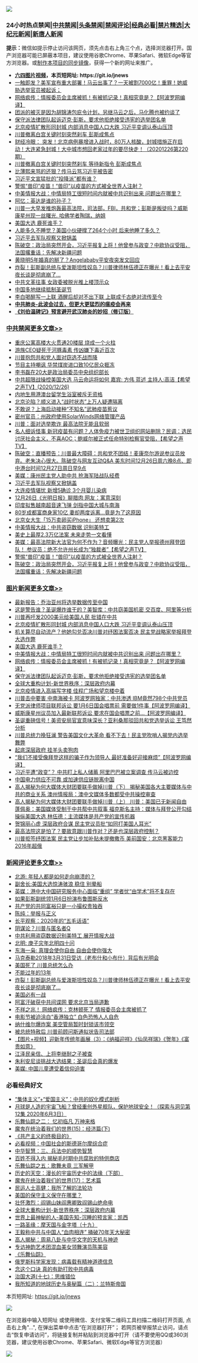 ![](https://raw.githubusercontent.com/fqnews/bnews/master/64photo/fqnews-qr.jpg)

<div id="tt">
<h3>24小时热点禁闻|<a href="#%E4%B8%AD%E5%85%B1%E7%A6%81%E9%97%BB%E6%9B%B4%E5%A4%9A%E6%96%87%E7%AB%A0">中共禁闻</a>|<a href="#%E5%9B%BE%E7%89%87%E6%96%B0%E9%97%BB%E6%9B%B4%E5%A4%9A%E6%96%87%E7%AB%A0">头条禁闻</a>|<a href="#%E6%96%B0%E9%97%BB%E8%AF%84%E8%AE%BA%E6%9B%B4%E5%A4%9A%E6%96%87%E7%AB%A0">禁闻评论|<a href="#%E5%BF%85%E7%9C%8B%E7%BB%8F%E5%85%B8%E5%A5%BD%E6%96%87">经典必看|<a href="/video.md#%E7%A6%81%E7%89%87%E7%B2%BE%E9%80%89">禁片精选</a>|<a href="https://github.com/fqnews/djy/blob/master/gb/nf1351518.md#1">大纪元新闻</a>|<a href="https://github.com/fqnews/ntdtv/blob/master/gb/prog204.md#1">新唐人新闻</a></h3>
<div><b>提示：</b>微信如提示停止访问该网页，须先点击右上角三个点，选择浏览器打开。国产浏览器可能已屏蔽本项目，建议使用谷歌Chrome、苹果Safari、微软Edge等官方浏览器。或<a href="https://github.com/fqnews/bnews/blob/master/%E5%88%B6%E4%BD%9Cgit%E7%A6%81%E9%97%BB%E9%95%9C%E5%83%8F.md">制作本项目的同步镜像</a>，获得一个新的网址来推广。</div>
<ul>
<li><b><a href="http://d1.bdrive.tk/64.mp4" target="_blank">六四图片视频</a>，本页短网址: https://git.io/jnews</b></li>
<li><a href="/cbnews/20201226/1455284.md">一触即发？美军宣布重大部署！马云出事了？一天被割7000亿！重罪！她威胁选举官员被起诉；</a></li>
<li><a href="/topimagenews/20201226/1455399.md">网络疯传：情报委员会主席被抓！有被抓记录！真相究竟是？【阿波罗网编译】</a></li>
<li><a href="/bannedvideo/20201226/1455357.md">团派的被灭是因为胡锦涛包庇令计划，另继马云之后，马化腾也被约谈了</a></li>
<li><a href="/comments/20201226/1455363.md">保守派法律团队起诉迈克·彭斯，要求他拒绝接受违宪的选举团名单</a></li>
<li><a href="/topimagenews/20201227/1455617.md">北京疫情扩散形同封城 内部消息中国人口大跌 习近平变调认泰山压顶</a></li>
<li><a href="/cnnews/20201226/1455462.md">川普撤离白宫关键时刻突然刹车 彭斯成焦点</a></li>
<li><a href="/bannedvideo/20201226/1455421.md">财经冷眼： 突发！北京病例暴增进入战时，80万人核酸，封城措施正在启动！大连紧急封城！大中城市想回老家过年的要尽快走！（20201226第220期）</a></li>
<li><a href="/comments/20201226/1455288.md">川普撤离白宫关键时刻突然刹车 等待新指令 彭斯成焦点</a></li>
<li><a href="/comments/20201227/1455653.md">比薄熙来骂的还狠？传马云骂习近平被告密</a></li>
<li><a href="/cnnews/20201226/1455445.md">习近平文宣猛批的“投降派”都有谁？</a></li>
<li><a href="/comments/20201226/1455388.md">警惕“兽印”疫苗！“兽印”以疫苗的方式被全世界人注射？</a></li>
<li><a href="/topimagenews/20201226/1455400.md">中美情报大战：中情局特工很短时间内就被中共识别出来 问题出在哪里？</a></li>
<li><a href="/cnnews/20201226/1455435.md">阿忆：英达是谁的孙子？</a></li>
<li><a href="/bannedvideo/20201227/1455618.md">川普一大早发推炮轰最高法院，司法部，FBI，共和党；彭斯是叛徒吗？威斯康星州现一丝曙光. 哈佛学者陶瑞，纳姐</a></li>
<li><a href="/topimagenews/20201226/1455443.md">美国大选 鹿死谁手？</a></li>
<li><a href="/health/20201226/1455251.md">人能多久不睡觉？美国小伙硬撑了264个小时 后来他睡了多久？</a></li>
<li><a href="/cbnews/20201227/1455634.md">习近平去军队视察又掀锅盖</a></li>
<li><a href="/cbnews/20201226/1455474.md">陈破空：政治局突然开会，习近平报复上将！他曾参与政变？中欧协议受阻，法国撂重话：先解决新疆问题</a></li>
<li><a href="/yule/20201226/1455237.md">黄晓明5年婚真的掰了？Angelababy平安夜突发文回应</a></li>
<li><a href="/comments/20201227/1455585.md">炸裂！彭斯副总统与爱泼斯坦性奴岛？川普律师林伍德正在曝光！看上去平安夜长谈是彻底崩了…</a></li>
<li><a href="/renquan/xgmyd/20201226/1455472.md">中共文革往事 女政委被脱光推上楼顶示众</a></li>
<li><a href="/renquan/20201226/1455340.md">中国多地继续抵制圣诞节</a></li>
<li><a href="/lifebaike/20201226/1455427.md">李白喝醉写一上联 酒醒后却对不出下联 上联成千古绝对流传至今</a></li>
<li><b><a href="/comments/20200211/1275071.md" target="_blank">中共肺炎-此波会过去，但更大更猛烈的瘟疫会再来</a></b></li>
<li><b><a href="/comments/20200207/1272816.md" target="_blank">《刘伯温碑记》预言避开武汉肺炎的妙招（修订版）</a></b></li>
</ul>
</div>

<div class="catlist">
<h3><a href="/cbnews/" target="_blank">中共禁闻</a><span><a href="/cbnews/" target="_blank" rel="nofollow">更多文章>></a></span></h3>
<ul>
<li><a href="/cbnews/20201227/1455775.md" target="_blank">重庆公寓高楼大火贯通20楼层 烧成一个火柱</a></li>
<li><a href="/cbnews/20201227/1455774.md" target="_blank">游族CEO疑死于河豚毒素 传凶嫌下毒近百次</a></li>
<li><a href="/cbnews/20201227/1455772.md" target="_blank">川普抱怨共和党人面对窃选不战而降</a></li>
<li><a href="/cbnews/20201227/1455759.md" target="_blank">节目主持嘲讽 华禁煤炭进口致10亿民众捱冻</a></li>
<li><a href="/cbnews/20201227/1455758.md" target="_blank">李书磊在20大是政治局委员中央组织部长</a></li>
<li><a href="/cbnews/20201227/1455751.md" target="_blank">中共超限战操控美国大选   马云命运将如何  嘉宾: 方伟 蓝述 主持人:高洁【希望之声TV】(2020/12/26)</a></li>
<li><a href="/cbnews/20201227/1455737.md" target="_blank">内地生用港澳台留学生浴室被斥无资格</a></li>
<li><a href="/cbnews/20201227/1455736.md" target="_blank">北京沦陷？顺义进入“战时状态”上万人疑遭隔离</a></li>
<li><a href="/cbnews/20201227/1455735.md" target="_blank">不敢说？上海启动接种“不知名”武肺疫苗惹议</a></li>
<li><a href="/cbnews/20201227/1455692.md" target="_blank">密州官员：州政府使用SolarWinds网络管理产品</a></li>
<li><a href="/cbnews/20201227/1455691.md" target="_blank">川普：面对选举欺诈 最高法院无能且软弱</a></li>
<li><a href="/cbnews/20201227/1455678.md" target="_blank">名人细诉怪事 新冠疫苗有问题？人体免疫力被世卫组织网站删除？民调：选民讨厌社会主义，不喜AOC；鲍威尔被正式任命特别检察官受阻，【希望之声TV】</a></li>
<li><a href="/cbnews/20201227/1455645.md" target="_blank">陈破空：直播预告：川普最大障碍：共和党不团结！麦康奈尔游说参议员放弃。老朱决心很大。陈破空与网友互动Q&amp;A 美东时间12月26日周六晚8点、即中港台时间12月27日周日早9点</a></li>
<li><a href="/cbnews/20201227/1455635.md" target="_blank">美媒：康州民主党人助中共 抢海军陆战队经费</a></li>
<li><a href="/cbnews/20201227/1455634.md" target="_blank">习近平去军队视察又掀锅盖</a></li>
<li><a href="/cbnews/20201227/1455633.md" target="_blank">大连疫情堪忧 新增5确诊 3个月婴儿染病</a></li>
<li><a href="/cbnews/20201227/1455632.md" target="_blank">12月26日《光明日报》聊腊肉 网友：寓意深刻</a></li>
<li><a href="/cbnews/20201227/1455624.md" target="_blank">印度拟售越南超音速飞弹 剑指中国大城与南海</a></li>
<li><a href="/cbnews/20201227/1455623.md" target="_blank">80岁成都富商身家10亿 妻却两度诉离…竟是为了这原因</a></li>
<li><a href="/cbnews/20201227/1455622.md" target="_blank">北京女大生「15万卖卵买iPhone」 还想卖第2次</a></li>
<li><a href="/cbnews/20201226/1455560.md" target="_blank">中美情报大战：中共盗窃数据 识别美特工</a></li>
<li><a href="/cbnews/20201226/1455509.md" target="_blank">美史上最厚2.3万亿法案 未来走势一文看懂</a></li>
<li><a href="/cbnews/20201226/1455495.md" target="_blank">美媒：最高法院新大法官为何不作为？音频曝光：民主党人举报德州拜登团队！ 参议员：绝不允许州长成为“独裁者”【希望之声TV】</a></li>
<li><a href="/comments/20201226/1455388.md" target="_blank">警惕“兽印”疫苗！“兽印”以疫苗的方式被全世界人注射？</a></li>
<li><a href="/cbnews/20201226/1455474.md" target="_blank">陈破空：政治局突然开会，习近平报复上将！他曾参与政变？中欧协议受阻，法国撂重话：先解决新疆问题</a></li>

</ul>
</div>
<div class="catlist">
<h3><a href="/topimagenews/" target="_blank">图片新闻</a><span><a href="/topimagenews/" target="_blank" rel="nofollow">更多文章>></a></span></h3>
<ul>
<li><a href="/topimagenews/20201227/1455720.md" target="_blank">最新报告：乔治亚州将选举数据传至中国</a></li>
<li><a href="/topimagenews/20201227/1455669.md" target="_blank">这是警告谁？圣诞爆炸谁干的？美智库：中共窃美国机密 交百度、阿里等分析</a></li>
<li><a href="/topimagenews/20201227/1455621.md" target="_blank">川普再吁发2000美元给美国人民 批错在中共</a></li>
<li><a href="/topimagenews/20201227/1455617.md" target="_blank">北京疫情扩散形同封城 内部消息中国人口大跌 习近平变调认泰山压顶</a></li>
<li><a href="/topimagenews/20201227/1455607.md" target="_blank">机关算尽自动流产？他她勾兑否决川普对纾困法案否决 民主党战略家举报拜登大选作弊</a></li>
<li><a href="/topimagenews/20201226/1455443.md" target="_blank">美国大选 鹿死谁手？</a></li>
<li><a href="/topimagenews/20201226/1455400.md" target="_blank">中美情报大战：中情局特工很短时间内就被中共识别出来 问题出在哪里？</a></li>
<li><a href="/topimagenews/20201226/1455399.md" target="_blank">网络疯传：情报委员会主席被抓！有被抓记录！真相究竟是？【阿波罗网编译】</a></li>
<li><a href="/comments/20201226/1455363.md" target="_blank">保守派法律团队起诉迈克·彭斯，要求他拒绝接受违宪的选举团名单</a></li>
<li><a href="/comments/20201226/1455351.md" target="_blank">全球大重构计划-新世界秩序：深层政府内幕</a></li>
<li><a href="/topimagenews/20201226/1455110.md" target="_blank">北京疫情进入高端写字楼 佳程广场和望京楼中着</a></li>
<li><a href="/topimagenews/20201226/1455090.md" target="_blank">川普击中要害 中南海被卡 阿波罗网独家：中共渗透 IBM竟然798个中共党员</a></li>
<li><a href="/topimagenews/20201226/1455038.md" target="_blank">无党派律师项目联邦诉讼 要1月6日国会唱票前 需要做1件事【阿波罗网编译】</a></li>
<li><a href="/topimagenews/20201226/1455006.md" target="_blank">威斯康星州议员加入最新联邦诉讼 要求在国会唱票之前…【阿波罗网编译】</a></li>
<li><a href="/topimagenews/20201225/1454985.md" target="_blank">圣诞重磅信号！美资安局官宣意味深长？亚利桑那驳回共和党选举诉讼 王笃然分析</a></li>
<li><a href="/topimagenews/20201225/1454916.md" target="_blank">川普总统力挽狂澜 警告美国文化大革命 看不下去！民主党吹哨人揭党内选举舞弊</a></li>
<li><a href="/topimagenews/20201225/1454859.md" target="_blank">起底深层政府 挂羊头卖狗肉</a></li>
<li><a href="/topimagenews/20201225/1454796.md" target="_blank">“我们不接受像拜登这样的骗子作为领导人 最好准备好迎接麻烦”【阿波罗网编译】</a></li>
<li><a href="/topimagenews/20201225/1454521.md" target="_blank">习近平遭“政变”？ 中共盯上私人储蓄 阿里巴巴被立案调查 传马云被边控</a></li>
<li><a href="/topimagenews/20201225/1454486.md" target="_blank">中国电力供应不可靠 或加速供应链脱离中国</a></li>
<li><a href="/comments/20201225/1454455.md" target="_blank">高人揭秘为何大媒体大财团要联手做掉川普（下） 揭秘美国各大主要媒体与中共的商业关系 澳州情报局：澳中文媒体多数都受中共操控审查</a></li>
<li><a href="/comments/20201225/1454454.md" target="_blank">高人揭秘为何大媒体大财团要联手做掉川普（上） 川普：美国已无新闻自由 蓬佩奥：美国媒体受制于中共帮中共叙事 福克斯名主持：媒体与拜登公开勾结操纵美国大选 林伍德：主流媒体是共产党的宣传机器</a></li>
<li><a href="/topimagenews/20201225/1454420.md" target="_blank">贺锦丽心虚 深层政府合谋 民主党议员批“如同打美国人耳光”</a></li>
<li><a href="/topimagenews/20201224/1454350.md" target="_blank">最高法院这是怕了？要故意跟川普作对？还是也深层政府控制？</a></li>
<li><a href="/topimagenews/20201224/1454290.md" target="_blank">川普拒签纾困法案 民主党让步加补贴未提撤撒币 美前国安：北京黑客能力2016年超俄</a></li>

</ul>
</div>
<div class="catlist">
<h3><a href="/comments/" target="_blank">新闻评论</a><span><a href="/comments/" target="_blank" rel="nofollow">更多文章>></a></span></h3>
<ul>
<li><a href="/comments/20201227/1455786.md" target="_blank">北游: 年轻人都是如何走向崩溃的？</a></li>
<li><a href="/comments/20201227/1455785.md" target="_blank">副舍长:美国大选惊涛骇浪 稳住 别晕船</a></li>
<li><a href="/comments/20201227/1455784.md" target="_blank">英媒：港中大中国研究服务中心面临“重组” 学者忧“由学术”将不复存在</a></li>
<li><a href="/comments/20201227/1455768.md" target="_blank">如果彭斯副统领1月6日扮演布鲁图斯反水</a></li>
<li><a href="/comments/20201227/1455764.md" target="_blank">共产党的共同富裕只是一小撮权贵独吞</a></li>
<li><a href="/comments/20201227/1455763.md" target="_blank">陈纯：举报与正义</a></li>
<li><a href="/comments/20201227/1455762.md" target="_blank">长平观察：2020年的“五毛话语”</a></li>
<li><a href="/comments/20201227/1455761.md" target="_blank">阴谋论？川普与匿名者Q</a></li>
<li><a href="/comments/20201227/1455749.md" target="_blank">中共利用盗窃数据识别美特工 展开情报大战</a></li>
<li><a href="/comments/20201227/1455742.md" target="_blank">北明: 庚子灾年北明四十问</a></li>
<li><a href="/comments/20201227/1455741.md" target="_blank">东海一枭: 真理会使你自由 自由会使你强大</a></li>
<li><a href="/comments/20201227/1455376.md" target="_blank">马克泰勒2018年3月31日受访（老布什和小布什）背后有光明会</a></li>
<li><a href="/comments/20201227/1455718.md" target="_blank">美国死了 川普总统怎么办</a></li>
<li><a href="/comments/20201227/1455717.md" target="_blank">不能过年的13年</a></li>
<li><a href="/comments/20201227/1455585.md" target="_blank">炸裂！彭斯副总统与爱泼斯坦性奴岛？川普律师林伍德正在曝光！看上去平安夜长谈是彻底崩了…</a></li>
<li><a href="/comments/20201227/1455703.md" target="_blank">美国必有一战</a></li>
<li><a href="/comments/20201227/1455702.md" target="_blank">阿富汗破获中共间谍网 要求北京当局道歉</a></li>
<li><a href="/comments/20201227/1455701.md" target="_blank">不祥之兆！ 网络疯传：克林顿死了 情报委员会主席被抓了</a></li>
<li><a href="/comments/20201227/1455700.md" target="_blank">电影节被迫涂白“香港独立” 白色恐怖人人自危</a></li>
<li><a href="/comments/20201227/1455687.md" target="_blank">纳什维尔爆炸案 美空管局暂时封锁该市领空</a></li>
<li><a href="/comments/20201227/1455686.md" target="_blank">被总统特赦后 川普前顾问斯通拟状告司法部</a></li>
<li><a href="/comments/20201227/1455685.md" target="_blank">【图片+视频】迎新年传统年画展（3）：《纳福迎祥》《仙凤祥瑞》《贺年》《富贵如意》</a></li>
<li><a href="/comments/20201227/1455683.md" target="_blank">江泽民亲信、上将李继耐之子被查</a></li>
<li><a href="/comments/20201227/1455668.md" target="_blank">朱利安尼谈挑战大选结果：圣诞后会真的爆发</a></li>
<li><a href="/comments/20201227/1455658.md" target="_blank">美媒: 中国儿童遭受着信仰迫害</a></li>

</ul>
</div>

<div class="catlist">
<h3>必看经典好文</h3>
<ul>
<li><a href="/comments/20201007/1409565.md" target="_blank">“集体主义”+“爱国主义”：中共的奴化模式剖析</a></li>
<li><a href="/comments/20200712/1359456.md" target="_blank">月球是人造的宇宙飞船？曾经重创外星舰队，保护地球安全！（探索与洞见第12集 2020年6月3日）</a></li>
<li><a href="/tculture/20170711/790081.md" target="_blank">乐舞仙踪之二： 忆初临凡 万神来格</a></li>
<li><a href="/topimagenews/20180610/955499.md" target="_blank">魔鬼在统治着我们的世界(15)：经济篇(下)</a></li>
<li><a href="/bookwiki/20171120/858084.md" target="_blank">《共产主义的终极目的》</a></li>
<li><a href="/comments/20200806/1375443.md" target="_blank">必看视频：中国社会的斯德哥尔摩综合症</a></li>
<li><a href="/comments/20200605/783248.md" target="_blank">中华智慧：三、兵法中的顺势智慧</a></li>
<li><a href="/lifebaike/20200711/1358994.md" target="_blank">百姓不得入内 揭秘毛时期中共腐败的特供商店</a></li>
<li><a href="/tculture/20170715/791820.md" target="_blank">乐舞仙踪之五：歌舞未竟 三军解甲</a></li>
<li><a href="/tculture/20121025/73066.md" target="_blank">历史的天空：漫长的宇宙历史中的法缘（下部）</a></li>
<li><a href="/topimagenews/20180620/960677.md" target="_blank">魔鬼在统治着我们的世界(17)：艺术篇</a></li>
<li><a href="/ccpdope/20200729/1369047.md" target="_blank">民运人士高健：我所了解的法轮功</a></li>
<li><a href="/lifebaike/20200520/1331379.md" target="_blank">美国的保守主义保守在哪里？</a></li>
<li><a href="/cbnews/20200727/1366904.md" target="_blank">壮怀激烈：阎锡山妹阎惠卿致阎锡山绝命电</a></li>
<li><a href="/comments/20201226/1455351.md" target="_blank">全球大重构计划-新世界秩序：深层政府内幕</a></li>
<li><a href="/comments/20200605/783244.md" target="_blank">世界上最神秘的人-美国先知-沉睡的预言家：凯西</a></li>
<li><a href="/topimagenews/20180327/919935.md" target="_blank">一路圣缘：摩天国与金字塔（十九）</a></li>
<li><a href="/cbnews/20200730/1371580.md" target="_blank">王毅称中共与中国人“血肉相连” 捅破70年天大秘密</a></li>
<li><a href="/aomi/history/20170924/831575.md" target="_blank">高人揭秘：周易八卦与中华文字的天机与神迹</a></li>
<li><a href="/topimagenews/20180404/923380.md" target="_blank">专访神韵艺术团混血美女领舞演员陈美容</a></li>
<li><a href="/comments/20200527/783191.md" target="_blank">《乐舞仙踪》</a></li>
<li><a href="/cbnews/20200823/1384378.md" target="_blank">俄罗斯科学家发现：病毒载有精神道德信息</a></li>
<li><a href="/comments/20200707/1357090.md" target="_blank">念这个口诀 真的有助打败中共病毒</a></li>
<li><a href="/comments/20201110/1428674.md" target="_blank">治国大道(十七)：思维错位</a></li>
<li><a href="/tculture/xiulian/20170614/774347.md" target="_blank">我所知道的地球历史与奥秘篇（二）：兰特斯帝国</a></li>

</ul>
</div>

本页短网址: https://git.io/jnews

![](https://raw.githubusercontent.com/fqnews/bnews/master/64photo/fqnews-qr.jpg)

在浏览器中输入短网址 或使用微信、支付宝等二维码工具扫描二维码打开页面, 点击右上角"...", 在弹出菜单中点击“在浏览器打开”； 若网页被举报禁止访问，请点击“恢复申请访问”，将链接复制并粘贴到浏览器中打开（请不要使用QQ或360浏览器，建议使用谷歌Chrome、苹果Safari、微软Edge等官方浏览器）

![](https://raw.githubusercontent.com/fqnews/bnews/master/64photo/wx.jpg)